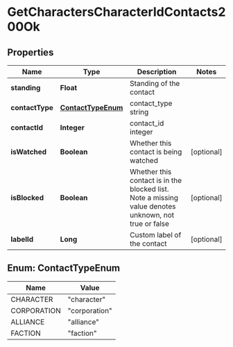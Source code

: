 
# GetCharactersCharacterIdContacts200Ok

## Properties
Name | Type | Description | Notes
------------ | ------------- | ------------- | -------------
**standing** | **Float** | Standing of the contact | 
**contactType** | [**ContactTypeEnum**](#ContactTypeEnum) | contact_type string | 
**contactId** | **Integer** | contact_id integer | 
**isWatched** | **Boolean** | Whether this contact is being watched |  [optional]
**isBlocked** | **Boolean** | Whether this contact is in the blocked list. Note a missing value denotes unknown, not true or false |  [optional]
**labelId** | **Long** | Custom label of the contact |  [optional]


<a name="ContactTypeEnum"></a>
## Enum: ContactTypeEnum
Name | Value
---- | -----
CHARACTER | &quot;character&quot;
CORPORATION | &quot;corporation&quot;
ALLIANCE | &quot;alliance&quot;
FACTION | &quot;faction&quot;



